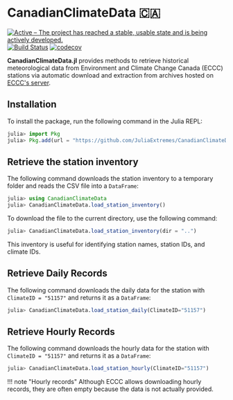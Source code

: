 # CanadianClimateData 🇨🇦

[![Active – The project has reached a stable, usable state and is being actively developed.](https://www.repostatus.org/badges/latest/active.svg)](https://www.repostatus.org/#active)
[![Build Status](https://github.com/JuliaExtremes/CanadianClimateData.jl/actions/workflows/CI.yml/badge.svg?branch=main)](https://github.com/JuliaExtremes/CanadianClimateData.jl/actions/workflows/CI.yml?query=branch%3Amain)
[![codecov](https://codecov.io/gh/JuliaExtremes/CanadianClimateData.jl/branch/main/graph/badge.svg?token=7UGVMF0ENE)](https://codecov.io/gh/JuliaExtremes/CanadianClimateData.jl)

<!-- [![documentation stable](https://img.shields.io/badge/docs-stable-blue.svg)](https://juliaextremes.github.io/IDFDataCanada.jl/stable/) -->
<!-- [![documentation latest](https://img.shields.io/badge/docs-latest-blue.svg)](https://juliaextremes.github.io/IDFDataCanada.jl/dev/) -->

**CanadianClimateData.jl** provides methods to retrieve historical meteorological data from Environment and Climate Change Canada (ECCC) stations via automatic download and extraction from archives hosted on [ECCC's server](https://collaboration.cmc.ec.gc.ca/cmc/climate/Engineer_Climate/IDF/).

## Installation

To install the package, run the following command in the Julia REPL:

```julia
julia> import Pkg
julia> Pkg.add(url = "https://github.com/JuliaExtremes/CanadianClimateData.jl", rev = "main")
```


## Retrieve the station inventory

The following command downloads the station inventory to a temporary folder and reads the CSV file into a `DataFrame`:

```julia
julia> using CanadianClimateData
julia> CanadianClimateData.load_station_inventory()
```

To download the file to the current directory, use the following command:
```julia
julia> CanadianClimateData.load_station_inventory(dir = "..")
```

This inventory is useful for identifying station names, station IDs, and climate IDs.

## Retrieve Daily Records

The following command downloads the daily data for the station with `ClimateID = "51157"` and returns it as a `DataFrame`:

```julia
julia> CanadianClimateData.load_station_daily(ClimateID="51157")
```

## Retrieve Hourly Records

The following command downloads the hourly data for the station with `ClimateID = "51157"` and returns it as a `DataFrame`:

```julia
julia> CanadianClimateData.load_station_hourly(ClimateID="51157")
```

!!! note "Hourly records"
    Although ECCC allows downloading hourly records, they are often empty because the data is not actually provided.




<!-- ## Documentation 

See the [Package Documentation](https://juliaextremes.github.io/IDFDataCanada.jl) for details and examples. -->
